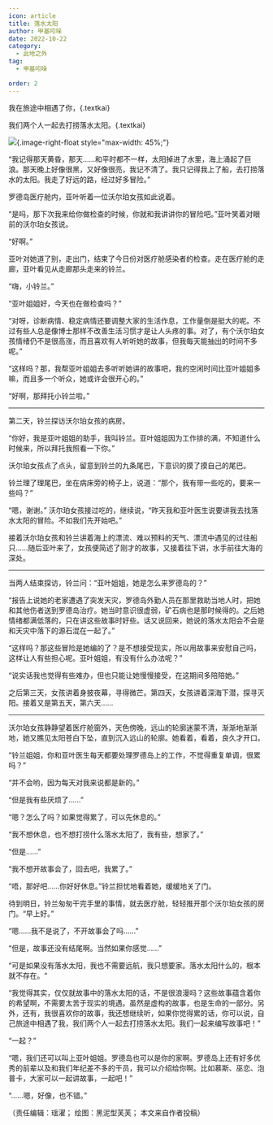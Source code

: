 ```yaml
---
icon: article
title: 落水太阳
author: 甲基吲哚
date: 2022-10-22
category:
  - 此地之外
tag:
  - 甲基吲哚

order: 2
---
```


我在旅途中相遇了你，{.textkai}

我们两个人一起去打捞落水太阳。{.textkai}

<!-- more -->

![](./res/illustration/Lofter大太阳_落水太阳.webp){.image-right-float style="max-width: 45%;"}

“我记得那天黄昏，那天……和平时都不一样，太阳掉进了水里，海上涌起了巨浪。那天晚上好像很黑，又好像很亮，我记不清了。我只记得我上了船，去打捞落水的太阳。我走了好远的路，经过好多冒险。”

罗德岛医疗舱内，亚叶听着一位沃尔珀女孩如此说着。

“是吗，那下次我来给你做检查的时候，你就和我讲讲你的冒险吧。”亚叶笑着对眼前的沃尔珀女孩说。

“好啊。”

亚叶对她道了别，走出门，结束了今日份对医疗舱感染者的检查。走在医疗舱的走廊，亚叶看见从走廊那头走来的铃兰。

“嗨，小铃兰。”

“亚叶姐姐好，今天也在做检查吗？”

“对呀，诊断病情、稳定病情还要调整大家的生活作息，工作量倒是挺大的呢。不过有些人总是像博士那样不改善生活习惯才是让人头疼的事。对了，有个沃尔珀女孩情绪仍不是很高涨，而且喜欢有人听听她的故事，但我每天能抽出的时间不多呢。”

“这样吗？那，我帮亚叶姐姐去多听听她讲的故事吧，我的空闲时间比亚叶姐姐多嘛，而且多一个听众，她或许会很开心的。”

“好啊，那拜托小铃兰啦。”

---

第二天，铃兰探访沃尔珀女孩的病房。

“你好，我是亚叶姐姐的助手，我叫铃兰。亚叶姐姐因为工作排的满，不知道什么时候来，所以拜托我照看一下你。”

沃尔珀女孩点了点头，留意到铃兰的九条尾巴，下意识的摸了摸自己的尾巴。

铃兰理了理尾巴，坐在病床旁的椅子上，说道：“那个，我有带一些吃的，要来一些吗？”

“嗯，谢谢。” 沃尔珀女孩接过吃的，继续说，“昨天我和亚叶医生说要讲我去找落水太阳的冒险。不如我们先开始吧。”

接着沃尔珀女孩和铃兰讲着海上的漂流、难以预料的天气、漂流中遇见的过往船只……随后亚叶来了，女孩便简述了刚才的故事，又接着往下讲，水手前往大海的深处。

---

当两人结束探访，铃兰问：“亚叶姐姐，她是怎么来罗德岛的？”

“报告上说她的老家遭遇了突发天灾，罗德岛外勤人员在那里救助当地人时，把她和其他伤者送到罗德岛治疗。她当时意识很虚弱，矿石病也是那时候得的。之后她情绪都满低落的，只在讲这些故事时好些。话又说回来，她说的落水太阳会不会是和天灾中落下的源石混在一起了。”

“这样吗？那这些冒险是她编的了？是不想接受现实，所以用故事来安慰自己吗，这样让人有些担心呢。亚叶姐姐，有没有什么办法呢？”

“说实话我也觉得有些难办，但也只能让她慢慢接受，在这期间多陪陪她。”

之后第三天，女孩讲着身披夜幕，寻得微芒。第四天，女孩讲着深海下潜，探寻灭阳。接着又是第五天，第六天……

---

沃尔珀女孩静静望着医疗舱窗外，天色傍晚，远山的轮廓迷蒙不清，渐渐地渐渐地，她又瞧见太阳苍白下坠，直到沉入远山的轮廓。她看着，看着，良久才开口。

“铃兰姐姐，你和亚叶医生每天都要处理罗德岛上的工作，不觉得重复单调，很累吗？”

“并不会哟，因为每天对我来说都是新的。”

“但是我有些厌烦了……”

“嗯？怎么了吗？如果觉得累了，可以先休息的。”

“我不想休息，也不想打捞什么落水太阳了，我有些，想家了。”

“但是……”

“我不想开故事会了，回去吧，我累了。”

“唔，那好吧……你好好休息。”铃兰担忧地看着她，缓缓地关了门。

待到明日，铃兰匆匆干完手里的事情，就去医疗舱，轻轻推开那个沃尔珀女孩的房门。“早上好。”

“嗯……我不是说了，不开故事会了吗……”

“但是，故事还没有结尾啊。当然如果你感觉……”

“可是如果没有落水太阳，我也不需要远航，我只想要家。落水太阳什么的，根本就不存在。“

“我觉得其实，仅仅就故事中的落水太阳的话，不是很浪漫吗？这些故事蕴含着你的希望啊，不需要太苦于现实的境遇。虽然是虚构的故事，也是生命的一部分。另外，还有，我很喜欢你的故事，我还想继续听，如果你觉得累的话，你可以说，自己旅途中相遇了我，我们两个人一起去打捞落水太阳。我们一起来编写故事吧！”

“一起？”

“嗯，我们还可以叫上亚叶姐姐。罗德岛也可以是你的家啊。罗德岛上还有好多优秀的前辈以及和我们年纪差不多的干员，我可以介绍给你啊。比如慕斯、巫恋、泡普卡，大家可以一起讲故事，一起吧！”

“……嗯，好像，也不错。”<eod />

（责任编辑：瑶濯；
绘图：黑泥型芙芙；
本文来自作者投稿）

<FakeAds />